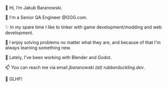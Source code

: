📛 Hi, I’m Jakub Baranowski.

👔 I'm a Senior QA Engineer @GOG.com.

✨ In my spare time I like to tinker with game development/modding and web development.

🧩 I enjoy solving problems no matter what they are, and because of that I'm always learning something new.

🌱 Lately, I've been working with Blender and Godot.

📫 You can reach me via email *jbaranowski (at) rubberduckling.dev*.

🙇 GLHF!
